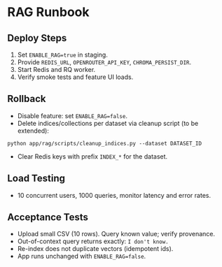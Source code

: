 # RAG Runbook

## Deploy Steps
1. Set `ENABLE_RAG=true` in staging.
2. Provide `REDIS_URL`, `OPENROUTER_API_KEY`, `CHROMA_PERSIST_DIR`.
3. Start Redis and RQ worker.
4. Verify smoke tests and feature UI loads.

## Rollback
- Disable feature: set `ENABLE_RAG=false`.
- Delete indices/collections per dataset via cleanup script (to be extended):
```
python app/rag/scripts/cleanup_indices.py --dataset DATASET_ID
```
- Clear Redis keys with prefix `INDEX_*` for the dataset.

## Load Testing
- 10 concurrent users, 1000 queries, monitor latency and error rates.

## Acceptance Tests
- Upload small CSV (10 rows). Query known value; verify provenance.
- Out-of-context query returns exactly: `I don't know.`
- Re-index does not duplicate vectors (idempotent ids).
- App runs unchanged with `ENABLE_RAG=false`.
